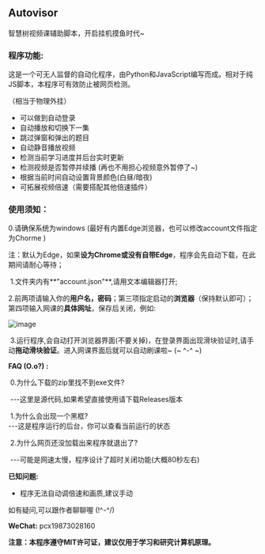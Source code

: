 ## Autovisor

智慧树视频课辅助脚本，开启挂机摸鱼时代~

### **程序功能:**

​	这是一个可无人监督的自动化程序，由Python和JavaScript编写而成。相对于纯JS脚本，本程序可有效防止被网页检测。

 （相当于物理外挂）

- 可以做到自动登录
- 自动播放和切换下一集
- 跳过弹窗和弹出的题目
- 自动静音播放视频
- 检测当前学习进度并后台实时更新
- 检测视频是否暂停并续播 (再也不用担心视频意外暂停了~)
- 根据当前时间自动设置背景颜色(白昼/暗夜)
- 可拓展视频倍速（需要搭配其他倍速插件）

### 使用须知：
   0.请确保系统为windows (最好有内置Edge浏览器，也可以修改account文件指定为Chorme )

​		注：默认为Edge，如果**设为Chrome或没有自带Edge**，程序会先自动下载，在此期间请耐心等待；

​	 1.文件夹内有**"account.json"**,请用文本编辑器打开;

​	 2.前两项请输入你的**用户名，密码**；第三项指定启动的**浏览器**（保持默认即可）；第四项输入网课的**具体网址**，保存后关闭，例如:

![image](https://github.com/CXRunfree/Autovisor/assets/79365257/4e367835-3aaf-4d7b-8231-721695d17f83)


​	 3.运行程序,会自动打开浏览器界面(不要关掉)，在登录界面出现滑块验证时,
​	  请手动**拖动滑块验证**。进入网课界面后就可以自动刷课啦~ (~ ^-^ ~)

**FAQ (O.o?) :** 

​	0.为什么下载的zip里找不到exe文件?

​			  ---这里是源代码,如果希望直接使用请下载Releases版本

​	1.为什么会出现一个黑框?  
​			   ---这是程序运行的后台，你可以查看当前运行的状态

​ 2.为什么网页还没加载出来程序就退出了? 

​				  ---可能是网速太慢，程序设计了超时关闭功能(大概80秒左右)

**已知问题:**

- 程序无法自动调倍速和画质,建议手动

  

如有疑问,可以跟作者聊聊喔 (!^-^/)

**WeChat:** pcx19873028160

**注意：本程序遵守MIT许可证，建议仅用于学习和研究计算机原理。**
